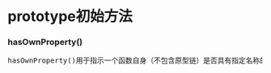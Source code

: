<h1>prototype初始方法</h1>
<h3>hasOwnProperty()</h3>
<pre>
hasOwnProperty()用于指示一个函数自身（不包含原型链）是否具有指定名称的属性，有/true，没有/false
</pre>
